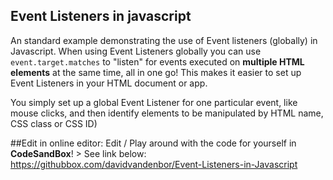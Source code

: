 Event Listeners in javascript
-----------------------------
An standard example demonstrating the use of Event listeners (globally) in Javascript. When using Event Listeners globally you can use ```event.target.matches``` to "listen" for events executed on **multiple HTML elements** at the same time, all in one go! This makes it easier to set up Event Listeners in your HTML document or app. 

You simply set up a global Event Listener for one particular event, like mouse clicks, and then identify elements to be manipulated by HTML name, CSS class or CSS ID) <br>

##Edit in online editor:
Edit / Play around with the code for yourself in **CodeSandBox**! > See link below:
https://githubbox.com/davidvandenbor/Event-Listeners-in-Javascript

